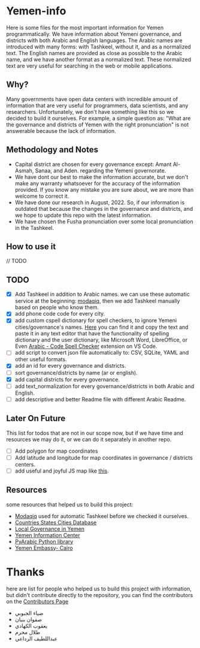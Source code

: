 # Yemen-info

Here is some files for the most important information for Yemen programmatically. We have information about Yemeni governance, and districts with both Arabic and English languages.
The Arabic names are introduced with many forms: with Tashkeel, without it, and as a normalized text.
The English names are provided as close as possible to the Arabic name, and we have another format as a normalized text. These normalized text are very useful for searching in the web or mobile applications.

## Why?

Many governments have open data centers with incredible amount of information that are very useful for programmers, data scientists, and any researchers. Unfortunately, we don't have something like this so we decided to build it ourselves.
For example, a simple question as: "What are the governance and districts of Yemen with the right pronunciation" is not answerable because the lack of information.

## Methodology and Notes
- Capital district are chosen for every governance except: Amant Al-Asmah, Sanaa, and Aden. regarding the Yemeni governorate.
- We have dont our best to make the information accurate, but we don't make any warranty whatsoever for the accuracy of the information provided. If you know any mistake you are sure about, we are more than welcome to correct it.
- We have done our research in August, 2022. So, if our information is outdated that because the changes in the governance and districts, and we hope to update this repo with the latest information.
- We have chosen the Fusha pronunciation over some local pronunciation in the Tashkeel.

## How to use it
// TODO
## TODO

- [x] Add Tashkeel in addition to Arabic names. we can use these automatic service at the beginning: [modaqiq](https://dictionary.alc.ae/modaqiq), then we add Tashkeel manually based on people who know them.
- [x] add phone code code for every city.
- [x] add custom cspell dictionary for spell checkers, to ignore Yemeni cities/governance's names. [Here](https://github.com/Yemeni-Open-Source/Yemen-info/blob/main/.cspell/custom-dictionary-workspace.txt) you can find it and copy the text and paste it in any text editor that have the functionality of spelling dictionary and the user dictionary, like Microsoft Word, LibreOffice, or Even [Arabic - Code Spell Checker](https://marketplace.visualstudio.com/items?itemName=streetsidesoftware.code-spell-checker-arabic) extension on VS Code.
- [ ] add script to convert json file automatically to: CSV, SQLite, YAML and other useful formats.
- [x] add an id for every governance and districts.
- [ ] sort governance/districts by name (ar or english).
- [x] add capital districts for every governance.
- [ ] add text_normalization for every governance/districts in both Arabic and English.
- [ ] add descriptive and better Readme file with different Arabic Readme.

## Later On Future

This list for todos that are not in our scope now, but if we have time and resources we may do it, or we can do it separately in another repo.

- [ ] Add polygon for map coordinates
- [ ] Add latitude and longitude for map coordinates in governance / districts centers.
- [ ] add useful and joyful JS map like [this](https://yemenlg.org/ar/).

## Resources

some resources that helped us to build this project:

- [Modaqiq](https://dictionary.alc.ae/modaqiq) used for automatic Tashkeel before we checked it ourselves.
- [Countries States Cities Database](https://github.com/dr5hn/countries-states-cities-database)
- [Local Governance in Yemen](https://yemenlg.org/ar/resources-by-governorate/)
- [Yemen Information Center](https://yemen-nic.info/)
- [PyArabic Python library](https://github.com/linuxscout/pyarabic)
- [Yemen Embassy- Cairo](http://www.yemenembassy-cairo.com/aboutyemen6.asp)

# Thanks

here are list for people who helped us to build this project with information, but didn't contribute directly to the repository, you can find the contributors on the [Contributors Page](https://github.com/Yemeni-Open-Source/Yemen-info/graphs/contributors)

- ضياء الجبوبي
- صفوان بنيان
- يعقوب الكهادي
- طلال محرم
- عبداللطيف الرداعي
